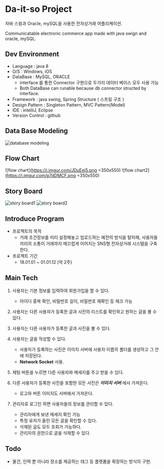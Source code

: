 # Da-it-so Project

자바 스윙과 Oracle, mySQL을 사용한 전자상거래 어플리케이션.

Communicatable electronic commerce app made with java swign and oracle, mySQL.

## Dev Environment

- Language : java 8
- O/S : Windows, iOS
- DataBase : MySQL, ORACLE
  - interface 를 통한 Connector 구현으로 두가지 데이터 베이스 모두 사용 가능
  - Both DataBase can runable because db connector structed by interface.
- Framework : java swing, Spring Structure ( 스프링 구조 )
- Design Pattern : Singleton Pattern, MVC Pattern(Model)
- IDE : intelliJ, Eclipse
- Version Control : github


## Data Base Modeling

![database modeling](https://i.imgur.com/1rJTjKH.png)


## Flow Chart

![flow chart](https://i.imgur.com/JDuEej5.png =350x550)
![flow chart2](https://i.imgur.com/p7dDMCF.png =350x550)


## Story Board

![story board1](https://i.imgur.com/ReGvRcB.png)
![story board2](https://i.imgur.com/hGBCaKs.png)

## Introduce Program

- 프로젝트의 목적
  - 거래 조건정보를 미리 설정해놓고 업로드하는 예전의 방식을 탈피해, 사용자들끼리의 소통이 거래까지 매끄럽게 이어지는 SNS형 전자상거래 시스템을 구축한다.
- 프로젝트 기간
  - 18.01.01 ~ 01.01.12 (약 2주)


## Main Tech

1. 사용자는 기본 정보를 입력하여 회원가입을 할 수 있다.
    - 아이디 중복 확인, 비밀번호 길이, 비밀번호 재확인 등 체크 가능

2. 사용자는 다른 사용자가 등록한 글과 사진의 리스트를 확인하고 원하는 글을 볼 수 있다.

3. 사용자는 다른 사용자가 등록한 글과 사진을 볼 수 있다.

4. 사용자는 글을 작성할 수 있다.
    - 사용자가 등록하는 사진은 이미지 서버에 사용자 이름의 폴더를 생성하고 그 안에 저장된다.
    - **Network Socket** 사용.

5. 채팅 버튼을 누르면 다른 사용자와 메세지를 주고 받을 수 있다.

6. 다른 사용자가 등록한 사진을 포함한 모든 사진은 ***이미지 서버*** 에서 가져온다.
    - 로고와 버튼 이미지도 서버에서 가져온다.

7. 관리자로 로그인 하면 사용자들의 정보를 관리할 수 있다.
    - 관리자에게 보낸 메세지 확인 가능
    - 특정 유저가 올린 모든 글을 확인할 수 있다.
    - 삭제된 글도 모두 조회가 가능하다.
    - 관리자의 권한으로 글을 삭제할 수 있다.



## Todo

- 물건, 인력 뿐 아니라 장소를 제공하는 태그 등 플랫폼을 확장하는 방식의 구현.
